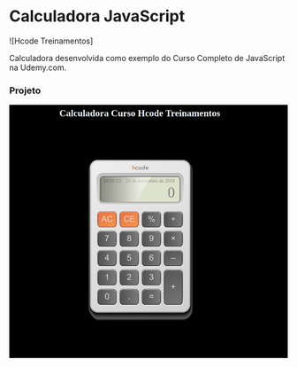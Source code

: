 # Calculadora JavaScript

![Hcode Treinamentos]

Calculadora desenvolvida como exemplo do Curso Completo de JavaScript na Udemy.com.

### Projeto
![Screenshot](/screenshot/calculadora.png)
